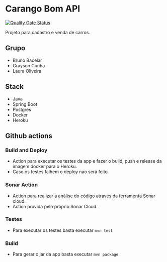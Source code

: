 # Carango Bom API

[![Quality Gate Status](https://sonarcloud.io/api/project_badges/measure?project=graysoncunha_carango-bom-api-base&metric=alert_status)](https://sonarcloud.io/dashboard?id=graysoncunha_carango-bom-api-base)

Projeto para cadastro e venda de carros.

## Grupo

- Bruno Bacelar
- Grayson Cunha
- Laura Oliveira

## Stack

- Java
- Spring Boot
- Postgres
- Docker
- Heroku

## Github actions

### Build and Deploy

- Action para executar os testes da app e fazer o build, push e release da imagem docker para o Heroku.
- Caso os testes falhem o deploy nao será feito.

### Sonar Action

- Action para realizar a análise do código através da ferramenta Sonar cloud.
- Action provida pelo próprio Sonar Cloud.

### Testes

- Para executar os testes basta executar `mvn test`

### Build

- Para gerar o jar da app basta executar `mvn package`
